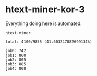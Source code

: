 # htext-miner-kor-3

Everything doing here is automated.

```
htext-miner

total: 4100/9855 (41.603247082699134%)

job0: 742
job1: 860
job2: 805
job3: 885
job4: 808
```